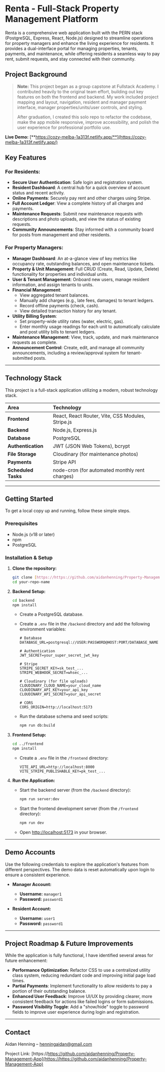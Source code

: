 # Renta - Full-Stack Property Management Platform

Renta is a comprehensive web application built with the PERN stack (PostgreSQL, Express, React, Node.js) designed to streamline operations for property managers and enhance the living experience for residents. It provides a dual-interface portal for managing properties, tenants, payments, and maintenance, while offering residents a seamless way to pay rent, submit requests, and stay connected with their community.

## Project Background

> **Note:** This project began as a group capstone at Fullstack Academy. I contributed heavily to the original team effort, building out key features on both the frontend and backend. My work included project mapping and layout, navigation, resident and manager payment interface, manager properties/units/user controls, and styling.
>
> After graduation, I created this solo repo to refactor the codebase, make the app mobile responsive, improve accessibility, and polish the user experience for professional portfolio use.

**Live Demo:** [**https://cozy-melba-1a313f.netlify.app/**](https://cozy-melba-1a313f.netlify.app/)

## Key Features

### For Residents:

- **Secure User Authentication**: Safe login and registration system.
- **Resident Dashboard**: A central hub for a quick overview of account status and recent activity.
- **Online Payments**: Securely pay rent and other charges using Stripe.
- **Full Account Ledger**: View a complete history of all charges and payments.
- **Maintenance Requests**: Submit new maintenance requests with descriptions and photo uploads, and view the status of existing requests.
- **Community Announcements**: Stay informed with a community board for posts from management and other residents.

### For Property Managers:

- **Manager Dashboard**: An at-a-glance view of key metrics like occupancy rate, outstanding balances, and open maintenance tickets.
- **Property & Unit Management**: Full CRUD (Create, Read, Update, Delete) functionality for properties and individual units.
- **User & Tenant Management**: Onboard new users, manage resident information, and assign tenants to units.
- **Financial Management**:
  - View aggregated tenant balances.
  - Manually add charges (e.g., late fees, damages) to tenant ledgers.
  - Record offline payments (check, cash).
  - View detailed transaction history for any tenant.
- **Utility Billing System**:
  - Set property-wide utility rates (water, electric, gas).
  - Enter monthly usage readings for each unit to automatically calculate and post utility bills to tenant ledgers.
- **Maintenance Management**: View, track, update, and mark maintenance requests as complete.
- **Announcement Control**: Create, edit, and manage all community announcements, including a review/approval system for tenant-submitted posts.

---

## Technology Stack

This project is a full-stack application utilizing a modern, robust technology stack.

| Area                | Technology                                        |
| :------------------ | :------------------------------------------------ |
| **Frontend**        | React, React Router, Vite, CSS Modules, Stripe.js |
| **Backend**         | Node.js, Express.js                               |
| **Database**        | PostgreSQL                                        |
| **Authentication**  | JWT (JSON Web Tokens), bcrypt                     |
| **File Storage**    | Cloudinary (for maintenance photos)               |
| **Payments**        | Stripe API                                        |
| **Scheduled Tasks** | node-cron (for automated monthly rent charges)    |

---

## Getting Started

To get a local copy up and running, follow these simple steps.

### Prerequisites

- Node.js (v18 or later)
- npm
- PostgreSQL

### Installation & Setup

1.  **Clone the repository:**

    ```sh
    git clone [https://https://github.com/aidanhenning/Property-Management-App](https://https://github.com/aidanhenning/Property-Management-App)
    cd your-repo-name
    ```

2.  **Backend Setup:**

    ```sh
    cd backend
    npm install
    ```

    - Create a PostgreSQL database.
    - Create a `.env` file in the `/backend` directory and add the following environment variables:

      ```env
      # Database
      DATABASE_URL=postgresql://USER:PASSWORD@HOST:PORT/DATABASE_NAME

      # Authentication
      JWT_SECRET=your_super_secret_jwt_key

      # Stripe
      STRIPE_SECRET_KEY=sk_test_...
      STRIPE_WEBHOOK_SECRET=whsec_...

      # Cloudinary (for file uploads)
      CLOUDINARY_CLOUD_NAME=your_cloud_name
      CLOUDINARY_API_KEY=your_api_key
      CLOUDINARY_API_SECRET=your_api_secret

      # CORS
      CORS_ORIGIN=http://localhost:5173
      ```

    - Run the database schema and seed scripts:
      ```sh
      npm run db:build
      ```

3.  **Frontend Setup:**

    ```sh
    cd ../frontend
    npm install
    ```

    - Create a `.env` file in the `/frontend` directory:
      ```env
      VITE_API_URL=http://localhost:8000
      VITE_STRIPE_PUBLISHABLE_KEY=pk_test_...
      ```

4.  **Run the Application:**
    - Start the backend server (from the `/backend` directory):
      ```sh
      npm run server:dev
      ```
    - Start the frontend development server (from the `/frontend` directory):
      ```sh
      npm run dev
      ```
    - Open [http://localhost:5173](http://localhost:5173) in your browser.

---

## Demo Accounts

Use the following credentials to explore the application's features from different perspectives. The demo data is reset automatically upon login to ensure a consistent experience.

- **Manager Account:**

  - **Username:** `manager1`
  - **Password:** `password1`

- **Resident Account:**
  - **Username:** `user1`
  - **Password:** `password1`

---

## Project Roadmap & Future Improvements

While the application is fully functional, I have identified several areas for future enhancement:

- **Performance Optimization**: Refactor CSS to use a centralized utility class system, reducing redundant code and improving initial page load times.
- **Partial Payments**: Implement functionality to allow residents to pay a portion of their outstanding balance.
- **Enhanced User Feedback**: Improve UI/UX by providing clearer, more consistent feedback for actions like failed logins or form submissions.
- **Password Visibility Toggle**: Add a "show/hide" toggle to password fields to improve user experience during login and registration.

---

## Contact

Aidan Henning – [henningaidan@gmail.com](mailto:henningaidan@gmail.com)

Project Link: [https://https://github.com/aidanhenning/Property-Management-App](https://https://github.com/aidanhenning/Property-Management-App)
